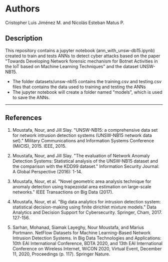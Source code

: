 # Authors

Cristopher Luis Jiménez M. and Nicolás Esteban Matus P.

## Description

This repository contains a jupyter notebook (ann_with_unsw-db15.ipynb) created to train and tests ANNs to detect cyber attacks based on the paper "Towards Developing Network forensic mechanism for Botnet Activities in the IoT based on Machine Learning Techniques" and the dataset UNSW-NB15.

- The folder datasets/unsw-nb15 contains the training.csv and testing.csv files that contains the data used to training and testing the ANNs
- The jupyter notebook will create a folder named "models", which is used to save the ANNs.

---

## References

1. Moustafa, Nour, and Jill Slay. "UNSW-NB15: a comprehensive data set for network intrusion detection systems (UNSW-NB15 network data set)." Military Communications and Information Systems Conference (MilCIS), 2015. IEEE, 2015.

2. Moustafa, Nour, and Jill Slay. "The evaluation of Network Anomaly Detection Systems: Statistical analysis of the UNSW-NB15 dataset and the comparison with the KDD99 dataset." Information Security Journal: A Global Perspective (2016): 1-14.

3. Moustafa, Nour, et al. "Novel geometric area analysis technique for anomaly detection using trapezoidal area estimation on large-scale networks." IEEE Transactions on Big Data (2017).

4. Moustafa, Nour, et al. "Big data analytics for intrusion detection system: statistical decision-making using finite dirichlet mixture models." Data Analytics and Decision Support for Cybersecurity. Springer, Cham, 2017. 127-156.

5. Sarhan, Mohanad, Siamak Layeghy, Nour Moustafa, and Marius Portmann. NetFlow Datasets for Machine Learning-Based Network Intrusion Detection Systems. In Big Data Technologies and Applications: 10th EAI International Conference, BDTA 2020, and 13th EAI International Conference on Wireless Internet, WiCON 2020, Virtual Event, December 11, 2020, Proceedings (p. 117). Springer Nature.
